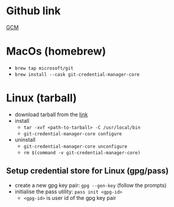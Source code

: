 # Github link
[GCM](https://github.com/GitCredentialManager/git-credential-manager)

# MacOs (homebrew)
- `brew tap microsoft/git`
- `brew install --cask git-credential-manager-core`

# Linux (tarball)
- download tarball from the [link](https://github.com/GitCredentialManager/git-credential-manager)
- install
    - `tar -xvf <path-to-tarball> -C /usr/local/bin`
    - `git-credential-manager-core configure`
- uninstall
    - `git-credential-manager-core unconfigure`
    - `rm $(command -v git-credential-manager-core)`
## Setup credential store for Linux (gpg/pass)
- create a new gpg key pair: `gpg --gen-key` (follow the prompts)
- initialise the pass utility: `pass init <gpg-id>`
    - `<gpg-id>` is user id of the gpg key pair
